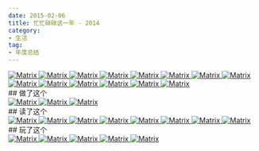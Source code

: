 ```yaml
---
date: 2015-02-06
title: 忙忙碌碌这一年 - 2014
category:
- 生活
tag:
- 年度总结
---
```

<div class="BGallery">
    <a href="http://ghost3k.qiniudn.com/img/sum/photo1_1.jpg" title="Matrix">
        <img src="http://ghost3k.qiniudn.com/img/sum/photo1_1.jpg-test" alt="Matrix">
    </a>
    <a href="http://ghost3k.qiniudn.com/img/sum/photo2.jpg" title="Matrix">
        <img src="http://ghost3k.qiniudn.com/img/sum/photo2.jpg-test" alt="Matrix">
    </a>
    <a href="http://ghost3k.qiniudn.com/img/sum/photo3_2.jpg" title="Matrix">
        <img src="http://ghost3k.qiniudn.com/img/sum/photo3_2.jpg-test" alt="Matrix">
    </a>
    <a href="http://ghost3k.qiniudn.com/img/sum/photo3.jpg" title="Matrix">
        <img src="http://ghost3k.qiniudn.com/img/sum/photo3.jpg-test" alt="Matrix">
    </a>
    <a href="http://ghost3k.qiniudn.com/img/sum/photo4_1.jpg" title="Matrix">
        <img src="http://ghost3k.qiniudn.com/img/sum/photo4_1.jpg-test" alt="Matrix">
    </a>
    <a href="http://ghost3k.qiniudn.com/img/sum/photo5.jpg" title="Matrix">
        <img src="http://ghost3k.qiniudn.com/img/sum/photo5.jpg-test" alt="Matrix">
    </a>
    <a href="http://ghost3k.qiniudn.com/img/sum/photo6.jpg" title="Matrix">
        <img src="http://ghost3k.qiniudn.com/img/sum/photo6.jpg-test" alt="Matrix">
    </a>
    <a href="http://ghost3k.qiniudn.com/img/sum/photo7.jpg" title="Matrix">
        <img src="http://ghost3k.qiniudn.com/img/sum/photo7.jpg-test" alt="Matrix">
    </a>
    <a href="http://ghost3k.qiniudn.com/img/sum/photo8.jpg" title="Matrix">
        <img src="http://ghost3k.qiniudn.com/img/sum/photo8.jpg-test" alt="Matrix">
    </a>
    <a href="http://ghost3k.qiniudn.com/img/sum/photo9.jpg" title="Matrix">
        <img src="http://ghost3k.qiniudn.com/img/sum/photo9.jpg-test" alt="Matrix">
    </a>
    <a href="http://ghost3k.qiniudn.com/img/sum/photo10_1.jpg" title="Matrix">
        <img src="http://ghost3k.qiniudn.com/img/sum/photo10_1.jpg-test" alt="Matrix">
    </a>
    <a href="http://ghost3k.qiniudn.com/img/sum/photo13.jpg" title="Matrix">
        <img src="http://ghost3k.qiniudn.com/img/sum/photo13.jpg-test" alt="Matrix">
    </a>
    <a href="http://ghost3k.qiniudn.com/img/sum/photo14.jpg" title="Matrix">
        <img src="http://ghost3k.qiniudn.com/img/sum/photo14.jpg-test" alt="Matrix">
    </a>
    <a href="http://ghost3k.qiniudn.com/img/sum/photo15.jpg" title="Matrix">
        <img src="http://ghost3k.qiniudn.com/img/sum/photo15.jpg-test" alt="Matrix">
    </a>
</div>
## 做了这个
<div class="BGallery">
    <a href="http://ghost3k.qiniudn.com/img/sum/doll1.jpg" title="Matrix">
        <img src="http://ghost3k.qiniudn.com/img/sum/doll1.jpg-test" alt="Matrix">
    </a>
    <a href="http://ghost3k.qiniudn.com/img/sum/doll2.jpg" title="Matrix">
        <img src="http://ghost3k.qiniudn.com/img/sum/doll2.jpg-test" alt="Matrix">
    </a>
    <a href="http://ghost3k.qiniudn.com/img/sum/doll3.jpg" title="Matrix">
        <img src="http://ghost3k.qiniudn.com/img/sum/doll3.jpg-test" alt="Matrix">
    </a>
</div>
## 读了这个
<div class="BGallery">
    <a href="http://ghost3k.qiniudn.com/img/sum/Comic1_1.jpg" title="Matrix">
        <img src="http://ghost3k.qiniudn.com/img/sum/Comic1_1.jpg-test" alt="Matrix">
    </a>
    <a href="http://ghost3k.qiniudn.com/img/sum/Comic1_2.jpg" title="Matrix">
        <img src="http://ghost3k.qiniudn.com/img/sum/Comic1_2.jpg-test" alt="Matrix">
    </a>
    <a href="http://ghost3k.qiniudn.com/img/sum/Comic2.jpg" title="Matrix">
        <img src="http://ghost3k.qiniudn.com/img/sum/Comic2.jpg-test" alt="Matrix">
    </a>
    <a href="http://ghost3k.qiniudn.com/img/rivertown.jpg" title="Matrix">
        <img src="http://ghost3k.qiniudn.com/img/rivertown.jpg-test" alt="Matrix">
    </a>
    <a href="http://ghost3k.qiniudn.com/img/sum/read1.jpg" title="Matrix">
        <img src="http://ghost3k.qiniudn.com/img/sum/read1.jpg-test" alt="Matrix">
    </a>
    <a href="http://ghost3k.qiniudn.com/img/sum/read2.jpg" title="Matrix">
        <img src="http://ghost3k.qiniudn.com/img/sum/read2.jpg-test" alt="Matrix">
    </a>
    <a href="http://ghost3k.qiniudn.com/img/sum/read3.jpg" title="Matrix">
        <img src="http://ghost3k.qiniudn.com/img/sum/read3.jpg-test" alt="Matrix">
    </a>
    <a href="http://ghost3k.qiniudn.com/img/sum/read4.jpg" title="Matrix">
        <img src="http://ghost3k.qiniudn.com/img/sum/read4.jpg-test" alt="Matrix">
    </a>
</div>
## 玩了这个
<div class="BGallery">
    <a href="http://ghost3k.qiniudn.com/img/sum/game1.jpg" title="Matrix">
        <img src="http://ghost3k.qiniudn.com/img/sum/game1.jpg-test" alt="Matrix">
    </a>
    <a href="http://ghost3k.qiniudn.com/img/sum/game1_0.jpg" title="Matrix">
        <img src="http://ghost3k.qiniudn.com/img/sum/game1_0.jpg-test" alt="Matrix">
    </a>
    <a href="http://ghost3k.qiniudn.com/img/sum/game1_1.jpg" title="Matrix">
        <img src="http://ghost3k.qiniudn.com/img/sum/game1_1.jpg-test" alt="Matrix">
    </a>
        <a href="http://ghost3k.qiniudn.com/img/sum/game2_0.jpg" title="Matrix">
        <img src="http://ghost3k.qiniudn.com/img/sum/game2_0.jpg-test" alt="Matrix">
    </a>
    <a href="http://ghost3k.qiniudn.com/img/sum/game2_1.jpg" title="Matrix">
        <img src="http://ghost3k.qiniudn.com/img/sum/game2_1.jpg-test" alt="Matrix">
    </a>
</div>

